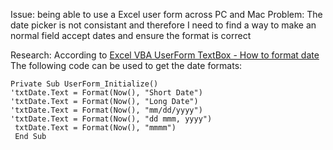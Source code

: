 Issue: being able to use a Excel user form across PC and Mac
Problem: The date picker is not consistant and therefore I need to find a way to make an normal field accept dates and ensure the format is correct

Research:
According to [Excel VBA UserForm TextBox - How to format date](https://www.youtube.com/watch?v=Sf-dvHXbjXs)
The following code can be used to get the date formats:

```
Private Sub UserForm_Initialize()
'txtDate.Text = Format(Now(), "Short Date")
'txtDate.Text = Format(Now(), "Long Date")
'txtDate.Text = Format(Now(), "mm/dd/yyyy")
'txtDate.Text = Format(Now(), "dd mmm, yyyy")
 txtDate.Text = Format(Now(), "mmmm")
 End Sub
```
